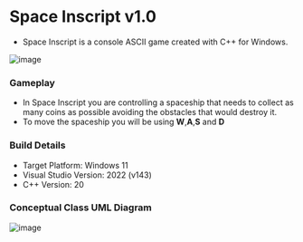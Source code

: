 # Space Inscript v1.0
 - Space Inscript is a console ASCII game created with C++ for Windows.

 ![image](https://github.com/johnl28/space-inscript/assets/54412955/1fedf434-0537-42e0-bb0a-c916193f9dcf)

### Gameplay
 - In Space Inscript you are controlling a spaceship that needs to collect as many coins as possible avoiding the obstacles that would destroy it.  
 - To move the spaceship you will be using **W**,**A**,**S** and **D**

### Build Details

- Target Platform: Windows 11
- Visual Studio Version: 2022 (v143)
- C++ Version: 20


### Conceptual Class UML Diagram
![image](https://github.com/johnl28/space-inscript/assets/54412955/ad982718-126a-48cc-9be7-bb5076463cb1)

 
